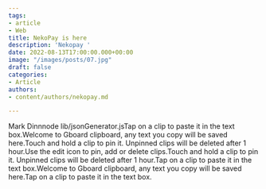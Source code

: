 ```yaml
---
tags:
- article
- Web
title: NekoPay is here
description: 'Nekopay '
date: 2022-08-13T17:00:00.000+00:00
image: "/images/posts/07.jpg"
draft: false
categories:
- Article
authors:
- content/authors/nekopay.md

---
```

Mark Dinnnode lib/jsonGenerator.jsTap on a clip to paste it in the text box.Welcome to Gboard clipboard, any text you copy will be saved here.Touch and hold a clip to pin it. Unpinned clips will be deleted after 1 hour.Use the edit icon to pin, add or delete clips.Touch and hold a clip to pin it. Unpinned clips will be deleted after 1 hour.Tap on a clip to paste it in the text box.Welcome to Gboard clipboard, any text you copy will be saved here.Tap on a clip to paste it in the text box.
